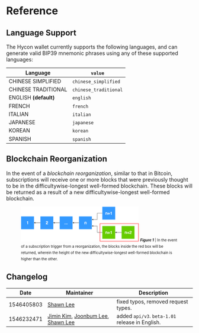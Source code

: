 # Reference

## Language Support

The Hycon wallet currently supports the following languages, and can generate valid BIP39 mnemonic phrases using any of these supported languages:

Language | `value`
---------|------------
CHINESE SIMPLIFIED | `chinese_simplified`
CHINESE TRADITIONAL | `chinese_traditional`
ENGLISH **(default)** | `english`
FRENCH | `french`
ITALIAN | `italian`
JAPANESE | `japanese`
KOREAN | `korean`
SPANISH | `spanish`

## Blockchain Reorganization

In the event of a _blockchain reorganization_, similar to that in Bitcoin, subscriptions will receive one or more blocks that were previously thought to be in the difficultywise-longest well-formed blockchain. These blocks will be returned as a result of a new difficultywise-longest well-formed blockchain.

<figure>
    <img src="../../content/img/chain_reorg.png" style="width: 75%; max-width: 500px; height: auto; margin: 0 auto;" ></img>
    <span style="font-size: .7em;"><b><i>Figure 1</i></b> | In the event of a subscription trigger from a reorganization, the blocks inside the red box will be returned, wherein the height of the new difficultywise-longest well-formed blockchain is higher than the other.</span>
</figure>

## Changelog

Date | Maintainer | Description
-----|------------|------------
1546405803 | [Shawn Lee](mailto:shawn@glosfer.com) | fixed typos, removed request types.
1546232471 | [Jimin Kim](kjm@glosfer.com), [Joonbum Lee](mailto:jblee@glosfer.com), [Shawn Lee](mailto:shawn@glosfer.com) | added `api/v3`. `beta-1.01` release in English.
